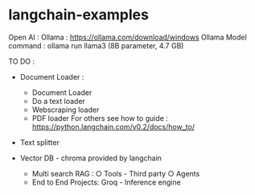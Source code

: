 # langchain-examples

Open AI :
Ollama : https://ollama.com/download/windows
Ollama Model command : ollama run llama3 (8B parameter, 4.7 GB)

TO DO :
- Document Loader :
    - Document Loader
    - Do a text loader
    - Webscraping loader
    - PDF loader
For others see how to guide : https://python.langchain.com/v0.2/docs/how_to/

- Text splitter
- Vector DB - chroma provided by langchain

    - Multi search RAG :
        ○ Tools - Third party
        ○ Agents
    - End to End Projects:
Groq - Inference engine